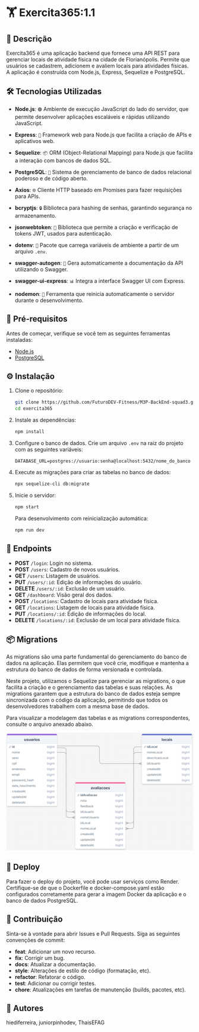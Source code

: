 # 🏋️ Exercita365:1.1

## 📖 Descrição

Exercita365 é uma aplicação backend que fornece uma API REST para gerenciar locais de atividade física na cidade de Florianópolis. Permite que usuários se cadastrem, adicionem e avaliem locais para atividades físicas. A aplicação é construída com Node.js, Express, Sequelize e PostgreSQL.

## 🛠️ Tecnologias Utilizadas

- **Node.js**: `🟢` Ambiente de execução JavaScript do lado do servidor, que permite desenvolver aplicações escaláveis e rápidas utilizando JavaScript.

- **Express**: `🚀` Framework web para Node.js que facilita a criação de APIs e aplicativos web.

- **Sequelize**: `📦` ORM (Object-Relational Mapping) para Node.js que facilita a interação com bancos de dados SQL.

- **PostgreSQL**: `🐘` Sistema de gerenciamento de banco de dados relacional poderoso e de código aberto.

- **Axios**: `🌐` Cliente HTTP baseado em Promises para fazer requisições para APIs.

- **bcryptjs**: `🔒` Biblioteca para hashing de senhas, garantindo segurança no armazenamento.

- **jsonwebtoken**: `🔑` Biblioteca que permite a criação e verificação de tokens JWT, usados para autenticação.

- **dotenv**: `🌱` Pacote que carrega variáveis de ambiente a partir de um arquivo `.env`.

- **swagger-autogen**: `📜` Gera automaticamente a documentação da API utilizando o Swagger.

- **swagger-ui-express**: `📊` Integra a interface Swagger UI com Express.

- **nodemon**: `🔄` Ferramenta que reinicia automaticamente o servidor durante o desenvolvimento.

## 🔧 Pré-requisitos

Antes de começar, verifique se você tem as seguintes ferramentas instaladas:

- [Node.js](https://nodejs.org/)
- [PostgreSQL](https://www.postgresql.org/)

## ⚙️ Instalação

1. Clone o repositório:

   ```bash
   git clone https://github.com/FuturoDEV-Fitness/M3P-BackEnd-squad3.git
   cd exercita365
   ```

2. Instale as dependências:

   ```bash
   npm install
   ```

3. Configure o banco de dados. Crie um arquivo `.env` na raiz do projeto com as seguintes variáveis:

   ```env
   DATABASE_URL=postgres://usuario:senha@localhost:5432/nome_do_banco
   ```

4. Execute as migrações para criar as tabelas no banco de dados:

   ```bash
   npx sequelize-cli db:migrate
   ```

5. Inicie o servidor:

   ```bash
   npm start
   ```

   Para desenvolvimento com reinicialização automática:

   ```bash
   npm run dev
   ```

## 📡 Endpoints

- **POST** `/login`: Login no sistema.
- **POST** `/users`: Cadastro de novos usuários.
- **GET** `/users`: Listagem de usuários.
- **PUT** `/users/:id`: Edição de informações do usuário.
- **DELETE** `/users/:id`: Exclusão de um usuário.
- **GET** `/dashboard`: Visão geral dos dados.
- **POST** `/locations`: Cadastro de locais para atividade física.
- **GET** `/locations`: Listagem de locais para atividade física.
- **PUT** `/locations/:id`: Edição de informações do local.
- **DELETE** `/locations/:id`: Exclusão de um local para atividade física.

## 📦 Migrations

As migrations são uma parte fundamental do gerenciamento do banco de dados na aplicação. Elas permitem que você crie, modifique e mantenha a estrutura do banco de dados de forma versionada e controlada.

Neste projeto, utilizamos o Sequelize para gerenciar as migrations, o que facilita a criação e o gerenciamento das tabelas e suas relações. As migrations garantem que a estrutura do banco de dados esteja sempre sincronizada com o código da aplicação, permitindo que todos os desenvolvedores trabalhem com a mesma base de dados.

Para visualizar a modelagem das tabelas e as migrations correspondentes, consulte o arquivo anexado abaixo.

![alt text](src/assets/img/image.png)

## 🚀 Deploy

Para fazer o deploy do projeto, você pode usar serviços como Render. Certifique-se de que o Dockerfile e docker-compose.yaml estão configurados corretamente para gerar a imagem Docker da aplicação e o banco de dados PostgreSQL.

## 🤝 Contribuição

Sinta-se à vontade para abrir Issues e Pull Requests. Siga as seguintes convenções de commit:

- **feat**: Adicionar um novo recurso.
- **fix**: Corrigir um bug.
- **docs**: Atualizar a documentação.
- **style**: Alterações de estilo de código (formatação, etc).
- **refactor**: Refatorar o código.
- **test**: Adicionar ou corrigir testes.
- **chore**: Atualizações em tarefas de manutenção (builds, pacotes, etc).

## 👤 Autores

hiediferreira, juniorpinhodev, ThaisEFAG

